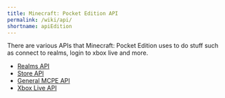 ```yaml
---
title: Minecraft: Pocket Edition API
permalink: /wiki/api/
shortname: apiEdition
---
```

There are various APIs that Minecraft: Pocket Edition uses to do stuff such as connect to realms, login to xbox live and more.
  
* [Realms API](api/realms/)  
* [Store API](api/store/)  
* [General MCPE API](api/mcpe/)  
* [Xbox Live API](api/xboxlive/)  

